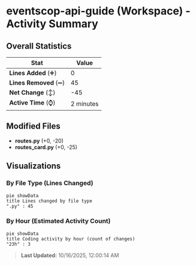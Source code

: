 # eventscop-api-guide (Workspace) - Activity Summary 

## Overall Statistics

| Stat                   | Value                                                             |
| ---------------------- | ----------------------------------------------------------------- |
| **Lines Added** (➕)   | 0                                          |
| **Lines Removed** (➖) | 45                                        |
| **Net Change** (↕)    | -45                |
| **Active Time** (⌚)   | 2 minutes |


## Modified Files
- **routes.py** (+0, -20)
- **routes_card.py** (+0, -25)

## Visualizations

### By File Type (Lines Changed)

```mermaid
pie showData
title Lines changed by file type
".py" : 45
```

### By Hour (Estimated Activity Count)

```mermaid
pie showData
title Coding activity by hour (count of changes)
"23h" : 3
```


> **Last Updated:** 10/16/2025, 12:00:14 AM